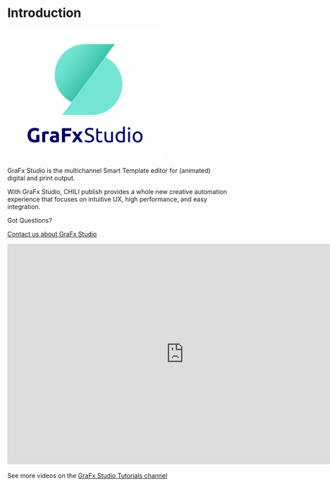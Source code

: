 # Introduction

![applogo](../assets/CHILI_LOGOS_OK-09.svg)

GraFx Studio is the multichannel Smart Template editor for (animated) digital and print output.

With GraFx Studio, CHILI publish provides a whole new creative automation experience that focuses on intuitive UX, high performance, and easy integration.

Got Questions?

[Contact us about GraFx Studio](https://www.chili-publish.com/request-a-demo/)


<iframe width="800" height="500" src="https://www.youtube.com/embed/XCw27A8U1Tw?si=uR5wmQw7TMl8xOmW" title="YouTube video player" frameborder="0" allow="accelerometer; autoplay; clipboard-write; encrypted-media; gyroscope; picture-in-picture; web-share" referrerpolicy="strict-origin-when-cross-origin" allowfullscreen></iframe>

See more videos on the [GraFx Studio Tutorials channel](https://www.youtube.com/playlist?list=PLLHtQ1R6R-B9G1zgsqkKDgQWd03PP2cxF)
